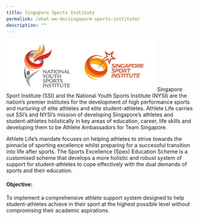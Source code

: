 ```yaml
---
title: Singapore Sports Institute
permalink: /what-we-do/singapore-sports-institute/
description: ""
---
```

![spexEducation](/images/What%20We%20Do/SpexEducation/spexEducation.png)
Singapore Sport Institute (SSI) and the National Youth Sports Institute (NYSI) are the nation’s premier institutes for the development of high performance sports and nurturing of elite athletes and elite student-athletes. Athlete Life carries out SSI’s and NYSI’s mission of developing Singapore’s athletes and student-athletes holistically in key areas of education, career, life skills and developing them to be Athlete Ambassadors for Team Singapore. 

Athlete Life’s mandate focuses on helping athletes to strive towards the pinnacle of sporting excellence whilst preparing for a successful transition into life after sports. The Sports Excellence (Spex) Education Scheme is a customised scheme that develops a more holistic and robust system of support for student-athletes to cope effectively with the dual demands of sports and their education.

#### **Objective:**

To implement a comprehensive athlete support system designed to help student-athletes achieve in their sport at the highest possible level without compromising their academic aspirations.
